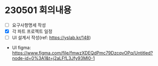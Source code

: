 # 230501 회의내용

-   [ ] 요구사항명세 작성
-   [x] 각 파트 프로젝트 일정
-   [ ] UI 설계서 작성(ref: https://yslab.kr/148)
-   UI figma: https://www.figma.com/file/fmwzXDEQdPmc79DzcqvOPq/Untitled?node-id=0%3A1&t=j2aLFfL3Jfy93Ml0-1
